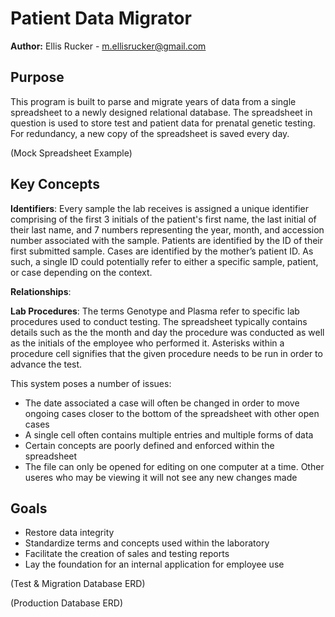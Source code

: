 # Patient Data Migrator
**Author:** Ellis Rucker - m.ellisrucker@gmail.com 

## Purpose
This program is built to parse and migrate years of data from a single spreadsheet to a newly designed
relational database. The spreadsheet in question is used to store test and patient data for prenatal
genetic testing. For redundancy, a new copy of the spreadsheet is saved every day.

(Mock Spreadsheet Example)

## Key Concepts
**Identifiers**: Every sample the lab receives is assigned a unique identifier comprising of the first 3 initials of the patient's first name, the last initial of their last name, and 7 numbers representing the year, month, and accession number associated with the sample. Patients are identified by the ID of their first submitted sample. Cases are identified by the mother’s patient ID. As such, a single ID could potentially refer to either a specific sample, patient, or case depending on the context.

**Relationships**: 

**Lab Procedures**: The terms Genotype and Plasma refer to specific lab procedures used to conduct testing. The spreadsheet typically contains details such as the the month and day the procedure was conducted as well as the initials of the employee who performed it. Asterisks within a procedure cell signifies that the given procedure needs to be run in order to advance the test.

This system poses a number of issues:
* The date associated a case will often be changed in order to move ongoing cases closer to the
bottom of the spreadsheet with other open cases
* A single cell often contains multiple entries and multiple forms of data
* Certain concepts are poorly defined and enforced within the spreadsheet
* The file can only be opened for editing on one computer at a time. Other useres who may be 
viewing it will not see any new changes made

## Goals
* Restore data integrity
* Standardize terms and concepts used within the laboratory
* Facilitate the creation of sales and testing reports
* Lay the foundation for an internal application for employee use

(Test & Migration Database ERD)

(Production Database ERD)

